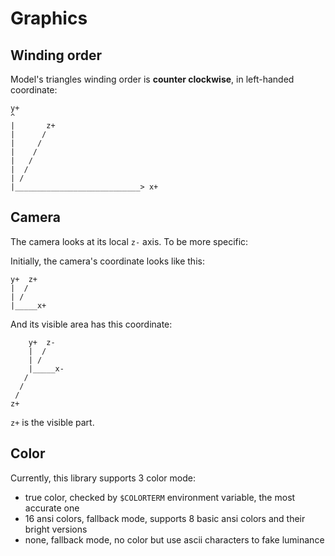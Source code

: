 # Graphics
## Winding order

Model's triangles winding order is **counter clockwise**, in left-handed coordinate:

```
y+
^
|       z+
|      / 
|     /
|    /
|   /
|  /
| /
|____________________________> x+
```

## Camera

The camera looks at its local `z-` axis. To be more specific:

Initially, the camera's coordinate looks like this:

```
y+  z+
|  /
| /
|_____x+
```

And its visible area has this coordinate:

```
    y+  z-
    |  /
    | /
    |_____x-
   /
  /
 /
z+
```

`z+` is the visible part.

## Color

Currently, this library supports 3 color mode: 

* true color, checked by `$COLORTERM` environment variable, the most accurate one
* 16 ansi colors, fallback mode, supports 8 basic ansi colors and their bright versions
* none, fallback mode, no color but use ascii characters to fake luminance